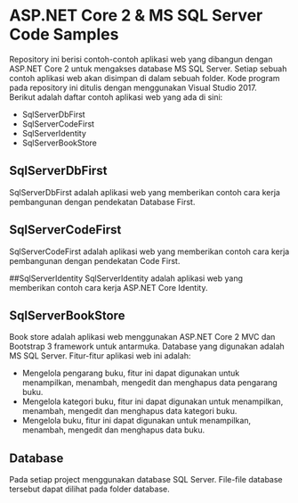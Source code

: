 # ASP.NET Core 2 & MS SQL Server Code Samples
Repository ini berisi contoh-contoh aplikasi web yang dibangun dengan ASP.NET Core 2 untuk mengakses database MS SQL Server.  Setiap sebuah contoh aplikasi web akan disimpan di dalam sebuah folder.  Kode program pada repository ini ditulis dengan menggunakan Visual Studio 2017.  
Berikut adalah daftar contoh aplikasi web yang ada di sini:
- SqlServerDbFirst
- SqlServerCodeFirst
- SqlServerIdentity
- SqlServerBookStore

## SqlServerDbFirst
SqlServerDbFirst adalah aplikasi web yang memberikan contoh cara kerja pembangunan dengan pendekatan Database First.

## SqlServerCodeFirst
SqlServerCodeFirst adalah aplikasi web yang memberikan contoh cara kerja pembangunan dengan pendekatan Code First.

##SqlServerIdentity
SqlServerIdentity adalah aplikasi web yang memberikan contoh cara kerja ASP.NET Core Identity.

## SqlServerBookStore
Book store adalah aplikasi web menggunakan ASP.NET Core 2 MVC dan Bootstrap 3 framework untuk antarmuka. Database yang digunakan adalah MS SQL Server. Fitur-fitur aplikasi web ini adalah:
- Mengelola pengarang buku, fitur ini dapat digunakan untuk menampilkan, menambah, mengedit dan menghapus data pengarang buku.
- Mengelola kategori buku, fitur ini dapat digunakan untuk menampilkan, menambah, mengedit dan menghapus data kategori buku.
- Mengelola buku, fitur ini dapat digunakan untuk menampilkan, menambah, mengedit dan menghapus data buku.

## Database
Pada setiap project menggunakan database SQL Server.  File-file database tersebut dapat dilihat pada folder database. 
